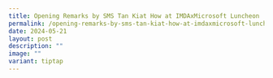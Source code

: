 ```yaml
---
title: Opening Remarks by SMS Tan Kiat How at IMDAxMicrosoft Luncheon
permalink: /opening-remarks-by-sms-tan-kiat-how-at-imdaxmicrosoft-luncheon/
date: 2024-05-21
layout: post
description: ""
image: ""
variant: tiptap
---
```

